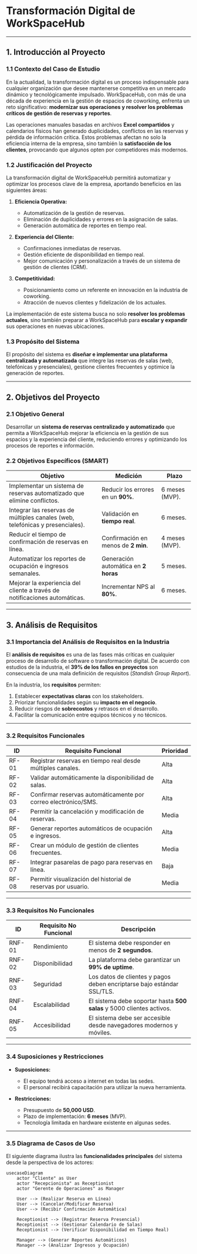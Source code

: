 # **Transformación Digital de WorkSpaceHub**

---

## **1. Introducción al Proyecto**

### **1.1 Contexto del Caso de Estudio**  
En la actualidad, la transformación digital es un proceso indispensable para cualquier organización que desee mantenerse competitiva en un mercado dinámico y tecnológicamente impulsado. WorkSpaceHub, con más de una década de experiencia en la gestión de espacios de coworking, enfrenta un reto significativo: **modernizar sus operaciones y resolver los problemas críticos de gestión de reservas y reportes**.

Las operaciones manuales basadas en archivos **Excel compartidos** y calendarios físicos han generado duplicidades, conflictos en las reservas y pérdida de información crítica. Estos problemas afectan no solo la eficiencia interna de la empresa, sino también la **satisfacción de los clientes**, provocando que algunos opten por competidores más modernos.

### **1.2 Justificación del Proyecto**  
La transformación digital de WorkSpaceHub permitirá automatizar y optimizar los procesos clave de la empresa, aportando beneficios en las siguientes áreas:  

1. **Eficiencia Operativa:**  
   - Automatización de la gestión de reservas.  
   - Eliminación de duplicidades y errores en la asignación de salas.  
   - Generación automática de reportes en tiempo real.  

2. **Experiencia del Cliente:**  
   - Confirmaciones inmediatas de reservas.  
   - Gestión eficiente de disponibilidad en tiempo real.  
   - Mejor comunicación y personalización a través de un sistema de gestión de clientes (CRM).

3. **Competitividad:**  
   - Posicionamiento como un referente en innovación en la industria de coworking.  
   - Atracción de nuevos clientes y fidelización de los actuales.  

La implementación de este sistema busca no solo **resolver los problemas actuales**, sino también preparar a WorkSpaceHub para **escalar y expandir** sus operaciones en nuevas ubicaciones.

### **1.3 Propósito del Sistema**  
El propósito del sistema es **diseñar e implementar una plataforma centralizada y automatizada** que integre las reservas de salas (web, telefónicas y presenciales), gestione clientes frecuentes y optimice la generación de reportes.

---

## **2. Objetivos del Proyecto**

### **2.1 Objetivo General**  
Desarrollar un **sistema de reservas centralizado y automatizado** que permita a WorkSpaceHub mejorar la eficiencia en la gestión de sus espacios y la experiencia del cliente, reduciendo errores y optimizando los procesos de reportes e información.

### **2.2 Objetivos Específicos (SMART)**  

| **Objetivo**                                                                 | **Medición**                        | **Plazo**          |
|------------------------------------------------------------------------------|-------------------------------------|--------------------|
| Implementar un sistema de reservas automatizado que elimine conflictos.      | Reducir los errores en un **90%**.  | 6 meses (MVP).     |
| Integrar las reservas de múltiples canales (web, telefónicas y presenciales). | Validación en **tiempo real**.      | 6 meses.           |
| Reducir el tiempo de confirmación de reservas en línea.                      | Confirmación en menos de **2 min**. | 4 meses (MVP).     |
| Automatizar los reportes de ocupación e ingresos semanales.                  | Generación automática en **2 horas**| 5 meses.           |
| Mejorar la experiencia del cliente a través de notificaciones automáticas.   | Incrementar NPS al **80%**.         | 6 meses.           |

---

## **3. Análisis de Requisitos**

### **3.1 Importancia del Análisis de Requisitos en la Industria**  
El **análisis de requisitos** es una de las fases más críticas en cualquier proceso de desarrollo de software o transformación digital. De acuerdo con estudios de la industria, el **39% de los fallos en proyectos** son consecuencia de una mala definición de requisitos (*Standish Group Report*).  

En la industria, los **requisitos** permiten:  
1. Establecer **expectativas claras** con los stakeholders.  
2. Priorizar funcionalidades según su **impacto en el negocio**.  
3. Reducir riesgos de **sobrecostos** y retrasos en el desarrollo.  
4. Facilitar la comunicación entre equipos técnicos y no técnicos.

---

### **3.2 Requisitos Funcionales**  

| **ID** | **Requisito Funcional**                                              | **Prioridad** |
|--------|----------------------------------------------------------------------|---------------|
| RF-01  | Registrar reservas en tiempo real desde múltiples canales.           | Alta          |
| RF-02  | Validar automáticamente la disponibilidad de salas.                  | Alta          |
| RF-03  | Confirmar reservas automáticamente por correo electrónico/SMS.       | Alta          |
| RF-04  | Permitir la cancelación y modificación de reservas.                  | Media         |
| RF-05  | Generar reportes automáticos de ocupación e ingresos.                | Alta          |
| RF-06  | Crear un módulo de gestión de clientes frecuentes.                   | Media         |
| RF-07  | Integrar pasarelas de pago para reservas en línea.                   | Baja          |
| RF-08  | Permitir visualización del historial de reservas por usuario.        | Media         |

---

### **3.3 Requisitos No Funcionales**  

| **ID** | **Requisito No Funcional**                  | **Descripción**                                                       |
|--------|--------------------------------------------|-----------------------------------------------------------------------|
| RNF-01 | Rendimiento                                | El sistema debe responder en menos de **2 segundos**.                 |
| RNF-02 | Disponibilidad                             | La plataforma debe garantizar un **99% de uptime**.                   |
| RNF-03 | Seguridad                                  | Los datos de clientes y pagos deben encriptarse bajo estándar SSL/TLS.|
| RNF-04 | Escalabilidad                              | El sistema debe soportar hasta **500 salas** y 5000 clientes activos. |
| RNF-05 | Accesibilidad                              | El sistema debe ser accesible desde navegadores modernos y móviles.   |

---

### **3.4 Suposiciones y Restricciones**

- **Suposiciones:**  
   - El equipo tendrá acceso a internet en todas las sedes.  
   - El personal recibirá capacitación para utilizar la nueva herramienta.  

- **Restricciones:**  
   - Presupuesto de **50,000 USD**.  
   - Plazo de implementación: **6 meses** (MVP).  
   - Tecnología limitada en hardware existente en algunas sedes.

---

### **3.5 Diagrama de Casos de Uso**  
El siguiente diagrama ilustra las **funcionalidades principales** del sistema desde la perspectiva de los actores:

```mermaid
usecaseDiagram
    actor "Cliente" as User
    actor "Recepcionista" as Receptionist
    actor "Gerente de Operaciones" as Manager

    User --> (Realizar Reserva en Línea)
    User --> (Cancelar/Modificar Reserva)
    User --> (Recibir Confirmación Automática)

    Receptionist --> (Registrar Reserva Presencial)
    Receptionist --> (Gestionar Calendario de Salas)
    Receptionist --> (Verificar Disponibilidad en Tiempo Real)

    Manager --> (Generar Reportes Automáticos)
    Manager --> (Analizar Ingresos y Ocupación)
